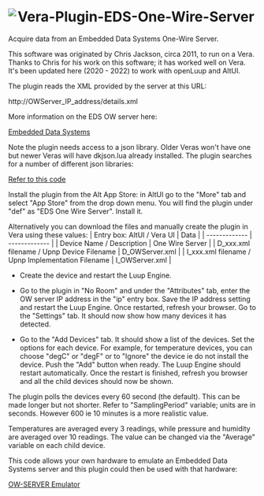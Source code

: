 # <img align="left" src="https://a-lurker.github.io/icons/Embedded_Data_Systems_50_50.png"> Vera-Plugin-EDS-One-Wire-Server

Acquire data from an Embedded Data Systems One-Wire Server.

This software was originated by Chris Jackson, circa 2011, to run on a Vera. Thanks to Chris for his work on this software; it has worked well on Vera. It's been updated here (2020 - 2022) to work with openLuup and AltUI.

The plugin reads the XML provided by the server at this URL:

http://OWServer_IP_address/details.xml

More information on the EDS OW server here:

[Embedded Data Systems](https://www.embeddeddatasystems.com/)

Note the plugin needs access to a json library. Older Veras won't have one but newer Veras will have dkjson.lua already installed. The plugin searches for a number of different json libraries:

[Refer to this code](https://github.com/a-lurker/Vera-Plugin-EDS-One-Wire-Server/blob/d04c8456384aa158b1fbf8e7efac30faa4c08d23/Luup_device/L_OWServer.lua#L605)

Install the plugin from the Alt App Store: in AltUI go to the "More" tab and select "App Store" from the drop down menu. You will find the plugin under "def" as "EDS One Wire Server". Install it.

Alternatively you can download the files and manually create the plugin in Vera using these values:
| Entry box: AltUI / Vera UI    | Data          |
| ------------- | ------------- |
| Device Name / Description | One Wire Server |
| D_xxx.xml filename / Upnp Device Filename | D_OWServer.xml |
| I_xxx.xml filename / Upnp Implementation Filename | I_OWServer.xml |

- Create the device and restart the Luup Engine.
- Go to the plugin in "No Room" and under the "Attributes" tab, enter the OW server IP address in the "ip" entry box. Save the IP address setting and restart the Luup Engine. Once restarted, refresh your browser. Go to the "Settings" tab. It should now show how many devices it has detected.

- Go to the "Add Devices" tab. It should show a list of the devices. Set the options for each device. For example, for temperature devices, you can choose "degC" or "degF" or to "Ignore" the device ie do not install the device. Push the "Add" button when ready. The Luup Engine should restart automatically. Once the restart is finished, refresh you browser and all the child devices should now be shown.

The plugin polls the devices every 60 second (the default). This can be made longer but not shorter. Refer to "SamplingPeriod" variable; units are in seconds. However 600 ie 10 minutes is a more realistic value.

Temperatures are averaged every 3 readings, while pressure and humidity are averaged over 10 readings. The value can be changed via the "Average" variable on each child device.

This code allows your own hardware to emulate an Embedded Data Systems server and this plugin could then be used with that hardware:

[OW-SERVER Emulator](https://github.com/dbemowsk/OW-SERVER_Emulator)
